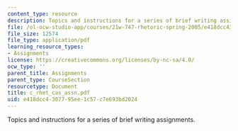 ```yaml
---
content_type: resource
description: Topics and instructions for a series of brief writing assignments.
file: /ol-ocw-studio-app/courses/21w-747-rhetoric-spring-2005/e418dcc4307795ee1c57c7e693bd2024_c_rhet_cas_assn.pdf
file_size: 12574
file_type: application/pdf
learning_resource_types:
- Assignments
license: https://creativecommons.org/licenses/by-nc-sa/4.0/
ocw_type: ''
parent_title: Assignments
parent_type: CourseSection
resourcetype: Document
title: c_rhet_cas_assn.pdf
uid: e418dcc4-3077-95ee-1c57-c7e693bd2024
---
```

Topics and instructions for a series of brief writing assignments.
